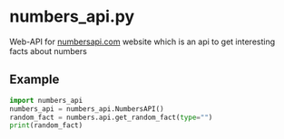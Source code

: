 # numbers_api.py
Web-API for [numbersapi.com](http://numbersapi.com) website which is an api to get interesting facts about numbers

## Example
```python
import numbers_api
numbers_api = numbers_api.NumbersAPI()
random_fact = numbers.api.get_random_fact(type="")
print(random_fact)
```
